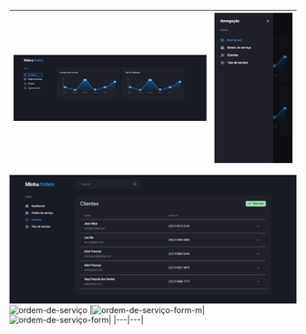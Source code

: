 | ![dashboard](public/docs/dashboard.png) | ![menuMobile](public/docs/menu-mobile.png) |
| --------------------------------------- | ------------------------------------------ |

![clientes](public/docs/clientes.png)
![ordem-de-serviço](public/docs/ordem-de-serviço.png)
|![ordem-de-serviço-form-m](public/docs/ordem-de-serviço-form-m.png)|![ordem-de-serviço-form](public/docs/ordem-de-serviço-form.png)|
|---|---|

